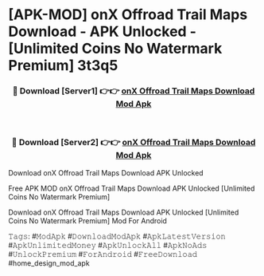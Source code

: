 # [APK-MOD] onX Offroad Trail Maps Download - APK Unlocked - [Unlimited Coins No Watermark Premium] 3t3q5



<div align="center">
<h3>🔴 Download [Server1] 👉👉 <a href="https://momento.my/?title=onX_Offroad_Trail_Maps_Download">onX Offroad Trail Maps Download Mod Apk</a></h3><br>

<h3>🔴 Download [Server2] 👉👉 <a href="https://momento.my/?title=onX_Offroad_Trail_Maps_Download">onX Offroad Trail Maps Download Mod Apk</a></h3>
</div>



Download onX Offroad Trail Maps Download APK Unlocked

Free APK MOD onX Offroad Trail Maps Download APK Unlocked [Unlimited Coins No Watermark Premium]

Download onX Offroad Trail Maps Download APK Unlocked [Unlimited Coins No Watermark Premium] Mod For Android

𝚃𝚊𝚐𝚜: #𝙼𝚘𝚍𝙰𝚙𝚔 #𝙳𝚘𝚠𝚗𝚕𝚘𝚊𝚍𝙼𝚘𝚍𝙰𝚙𝚔 #𝙰𝚙𝚔𝙻𝚊𝚝𝚎𝚜𝚝𝚅𝚎𝚛𝚜𝚒𝚘𝚗 #𝙰𝚙𝚔𝚄𝚗𝚕𝚒𝚖𝚒𝚝𝚎𝚍𝙼𝚘𝚗𝚎𝚢 #𝙰𝚙𝚔𝚄𝚗𝚕𝚘𝚌𝚔𝙰𝚕𝚕 #𝙰𝚙𝚔𝙽𝚘𝙰𝚍𝚜 #𝚄𝚗𝚕𝚘𝚌𝚔𝙿𝚛𝚎𝚖𝚒𝚞𝚖 #𝙵𝚘𝚛𝙰𝚗𝚍𝚛𝚘𝚒𝚍 #𝙵𝚛𝚎𝚎𝙳𝚘𝚠𝚗𝚕𝚘𝚊𝚍 #home_design_mod_apk
